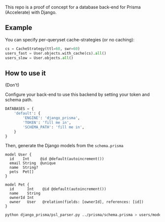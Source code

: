 This repo is a proof of concept for a database back-end for Prisma (Accelerate) with Django.

## Example

You can specify per-queryset cache-strategies (or no caching):

```python
cs = CacheStrategy(ttl=60, swr=60)
users_fast = User.objects.with_cache(cs).all()
users_slow = User.objects.all()
```

## How to use it

(Don't)

Configure your back-end to use this backend by setting your token and schema path.

```python
DATABASES = {
    'default': {
        'ENGINE': 'django_prisma',
        'TOKEN': 'fill me in',
        'SCHEMA_PATH': 'fill me in',
    }
}

```

Then, generate the Django models from the `schema.prisma`

```prisma
model User {
  id    Int     @id @default(autoincrement())
  email String  @unique
  name  String?
  pets  Pet[]
}

model Pet {
  id      Int    @id @default(autoincrement())
  name    String
  ownerId Int
  owner   User   @relation(fields: [ownerId], references: [id])
}
```

```bash
python django_prisma/psl_parser.py ../prisma/schema.prisma > users/models.py
```

will generate `users/models.py`:

```python
class User(models.Model):
    class Meta:
        db_table = "User"
    id = models.AutoField(primary_key=True)
    email = models.CharField(unique=True)
    name = models.CharField(null=True)


class Pet(models.Model):
    class Meta:
        db_table = "Pet"
    id = models.AutoField(primary_key=True)
    name = models.CharField()
    owner = models.ForeignKey(to=User, on_delete=models.CASCADE, db_column="ownerId")
```
